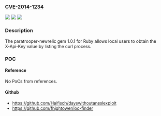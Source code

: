### [CVE-2014-1234](https://cve.mitre.org/cgi-bin/cvename.cgi?name=CVE-2014-1234)
![](https://img.shields.io/static/v1?label=Product&message=n%2Fa&color=blue)
![](https://img.shields.io/static/v1?label=Version&message=n%2Fa&color=blue)
![](https://img.shields.io/static/v1?label=Vulnerability&message=n%2Fa&color=brighgreen)

### Description

The paratrooper-newrelic gem 1.0.1 for Ruby allows local users to obtain the X-Api-Key value by listing the curl process.

### POC

#### Reference
No PoCs from references.

#### Github
- https://github.com/Haifisch/dayswithoutansslexploit
- https://github.com/fhightower/ioc-finder

